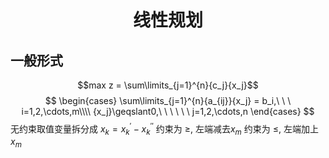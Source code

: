 # <center>线性规划</center>

## 一般形式

$$max z = \sum\limits_{j=1}^{n}{c_j}{x_j}$$
$$
\begin{cases}
\sum\limits_{j=1}^{n}{a_{ij}}{x_j} = b_i,\ \ \ i=1,2,\cdots,m\\\\
{x_j}\geqslant0,\ \ \ \ \ \ j=1,2,\cdots,n
\end{cases}
$$
无约束取值变量拆分成 ${x_k}=x_k^{'}-x_k^{''}$
约束为 $\geqslant$, 左端减去$x_m$
约束为 $\leqslant$, 左端加上$x_m$